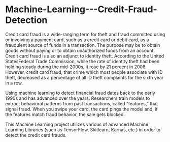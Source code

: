 # Machine-Learning---Credit-Fraud-Detection

Credit card fraud is a wide-ranging term for theft and fraud committed using or involving a payment card,
such as a credit card or debit card, as a fraudulent source of funds in a transaction.
The purpose may be to obtain goods without paying or to obtain unauthorized funds from an account.
Credit card fraud is also an adjunct to identity theft.
According to the United StatesFederal Trade Commission,
while the rate of identity theft had been holding steady during the mid-2000s, it rose by 21 percent in 2008.
However, credit card fraud, that crime which most people associate with ID theft,
decreased as a percentage of all ID theft complaints for the sixth year in a row.


Using machine learning to detect financial fraud dates back to the early 1990s and has advanced over the years.
Researchers train models to extract behavioral patterns from past transactions, called “features,” that signal fraud.
When you swipe your card, the card pings the model and, if the features match fraud behavior, the sale gets blocked.

This Machine Learning project utilizes various of advanced Machine Learning Libraries (such as TensorFlow, Skitlearn, Karnas, 
etc.) in order to detect the credit card frauds.
